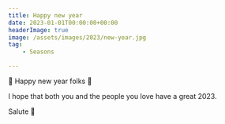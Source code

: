 ```yaml
---
title: Happy new year
date: 2023-01-01T00:00:00+00:00
headerImage: true
image: /assets/images/2023/new-year.jpg
tag: 
    - Seasons

---
```


🎉 Happy new year folks 🎊

I hope that both you and the people you love have a great 2023.

Salute 🥂
